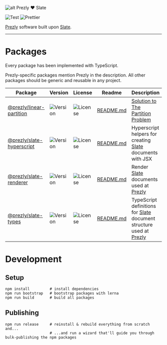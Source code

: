 ![alt Prezly ❤️ Slate](https://cdn.uc.assets.prezly.com/b9c8de97-cc75-4780-baa0-c9d9ac4c7c09/prezly-slate.png)

![Test](https://github.com/kamilmielnik/scrabble-solver/workflows/Test/badge.svg)
![Prettier](https://github.com/prezly/slate/workflows/Prettier/badge.svg)

[Prezly](https://www.prezly.com/) software built upon [Slate](http://slatejs.org/).

---

# Packages

Every package has been implemented with TypeScript.

Prezly-specific packages mention Prezly in the description. All other packages should be generic and reusable in any project.

| Package                                                                              | Version                                                            | License                                                            | Readme                                            | Description                                                                                                                        |
| ------------------------------------------------------------------------------------ | ------------------------------------------------------------------ | ------------------------------------------------------------------ | ------------------------------------------------- | ---------------------------------------------------------------------------------------------------------------------------------- |
| [@prezly/linear-partition](https://www.npmjs.com/package/@prezly/linear-partition)   | ![Version](https://img.shields.io/npm/v/@prezly/linear-partition)  | ![License](https://img.shields.io/npm/l/@prezly/linear-partition)  | [README.md](packages/linear-partition/README.md)  | [Solution to The Partition Problem](https://github.com/technically-php/linear-partitioning/blob/master/src/LinearPartitioning.php) |
| [@prezly/slate-hyperscript](https://www.npmjs.com/package/@prezly/slate-hyperscript) | ![Version](https://img.shields.io/npm/v/@prezly/slate-hyperscript) | ![License](https://img.shields.io/npm/l/@prezly/slate-hyperscript) | [README.md](packages/slate-hyperscript/README.md) | Hyperscript helpers for creating [Slate](https://www.slatejs.org/) documents with JSX                                              |
| [@prezly/slate-renderer](https://www.npmjs.com/package/@prezly/slate-renderer)       | ![Version](https://img.shields.io/npm/v/@prezly/slate-renderer)    | ![License](https://img.shields.io/npm/l/@prezly/slate-renderer)    | [README.md](packages/slate-renderer/README.md)    | Render [Slate](https://www.slatejs.org/) documents used at [Prezly](https://www.prezly.com/)                                       |
| [@prezly/slate-types](https://www.npmjs.com/package/@prezly/slate-types)             | ![Version](https://img.shields.io/npm/v/@prezly/slate-types)       | ![License](https://img.shields.io/npm/l/@prezly/slate-types)       | [README.md](packages/slate-types/README.md)       | TypeScript definitions for [Slate](https://www.slatejs.org/) document structure used at [Prezly](https://www.prezly.com/)          |

# Development

## Setup

```Shell
npm install         # install dependencies
npm run bootstrap   # bootstrap packages with lerna
npm run build       # build all packages
```

## Publishing

```Shell
npm run release     # reinstall & rebuild everything from scratch and...
                    # ...and run a wizard that'll guide you through bulk-publishing the npm packages
```
